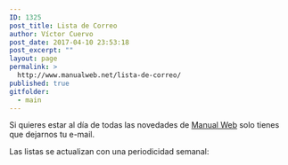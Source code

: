 ```yaml
---
ID: 1325
post_title: Lista de Correo
author: Víctor Cuervo
post_date: 2017-04-10 23:53:18
post_excerpt: ""
layout: page
permalink: >
  http://www.manualweb.net/lista-de-correo/
published: true
gitfolder:
  - main
---
```

Si quieres estar al día de todas las novedades de [Manual Web][1] solo tienes que dejarnos tu e-mail.

Las listas se actualizan con una periodicidad semanal:

<!--phplist form-->

 [1]: http://www.manualweb.net/ "Manual Web"